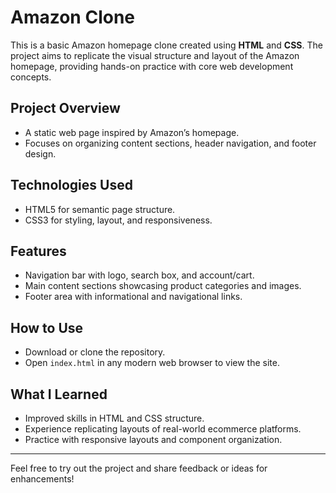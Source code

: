 # Amazon Clone

This is a basic Amazon homepage clone created using **HTML** and **CSS**. The project aims to replicate the visual structure and layout of the Amazon homepage, providing hands-on practice with core web development concepts.

## Project Overview
- A static web page inspired by Amazon’s homepage.
- Focuses on organizing content sections, header navigation, and footer design.

## Technologies Used
- HTML5 for semantic page structure.
- CSS3 for styling, layout, and responsiveness.

## Features
- Navigation bar with logo, search box, and account/cart.
- Main content sections showcasing product categories and images.
- Footer area with informational and navigational links.

## How to Use
- Download or clone the repository.
- Open `index.html` in any modern web browser to view the site.

## What I Learned
- Improved skills in HTML and CSS structure.
- Experience replicating layouts of real-world ecommerce platforms.
- Practice with responsive layouts and component organization.

---

Feel free to try out the project and share feedback or ideas for enhancements!
